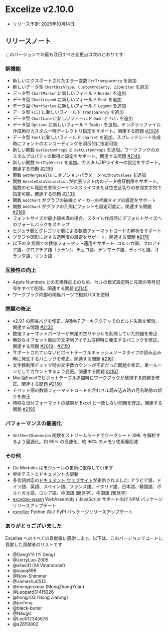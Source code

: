 # Excelize v2.10.0

* リリース予定: 2025年10月14日

## リリースノート

このバージョンでの最も注目すべき変更点は次のとおりです:

### 新機能

* 新しいエクスポートされたエラー変数 `ErrTransparency` を追加
* 新しいデータ型 `ChartDashType`、`CustomProperty`、`ZipWriter` を追加
* データ型 `ChartMarker` に新しいフィールド `Border` を追加
* データ型 `ChartLegend` に新しいフィールド `Font` を追加
* データ型 `ChartSeries` に新しいフィールド `Legend` を追加
* データ型 `Fill` に新しいフィールド `Transparency` を追加
* データ型 `ChartLine` に新しいフィールド `Dash` と `Fill` を追加
* データ型 `Options` に新しいフィールド `TmpDir` を追加。テンポラリファイル作成用のカスタム一時ディレクトリ指定をサポート。関連する問題 [#2024](https://github.com/xuri/excelize/issues/2024)
* データ型 `Font` に新しいフィールド `Charset` を追加。スプレッドシート生成時にフォントのエンコーディングを明示的に指定可能
* 新しい関数 `GetCustomProps` と `SetCustomProps` を追加。ワークブックのカスタムプロパティの取得と設定をサポート。関連する問題 [#2146](https://github.com/xuri/excelize/issues/2146)
* 新しい関数 `SetZipWriter` を追加。カスタムZIPライターの設定をサポート。関連する問題 [#2199](https://github.com/xuri/excelize/issues/2199)
* 関数 `GetMergeCells` にオプションパラメータ `withoutValues` を追加
* 関数 `DeleteDataValidation` が拡張リスト内のデータ検証削除をサポート。複数のセル範囲を参照シーケンススライスまたは空白区切りの参照文字列で指定可能。関連する問題 [#2133](https://github.com/xuri/excelize/issues/2133)
* 関数 `AddChart` がグラフの破線とマーカーの枠線タイプの設定をサポート
* 関数 `AddChart` がグラフの凡例にフォントを設定可能に。関連する問題 [#2169](https://github.com/xuri/excelize/issues/2169)
* フォントサイズが最小値未満の場合、スタイル作成時にデフォルトサイズへのフォールバックをスキップ
* ヒジュラ暦とグレゴリオ暦による数値フォーマットコードの解析をサポート
* グラフや図形に対する透明度の設定をサポート。関連する問題 [#2176](https://github.com/xuri/excelize/issues/2176)
* 以下の 9 言語での数値フォーマット適用をサポート: コルシカ語、クロアチア語、クロアチア語（ラテン）、チェコ語、デンマーク語、ディベヒ語、オランダ語、ゾンカ語

### 互換性の向上

* Apple Numbers との互換性向上のため、セルの数式設定時に先頭の等号記号をすべて削除。関連する問題 [#2145](https://github.com/xuri/excelize/issues/2145)
* ワークブック内部の関係パーツで相対パスを使用

### 問題の修正

* v2.9.1 の回帰バグを修正。ARMv7 アーキテクチャでのビルド失敗を解消。関連する問題 [#2132](https://github.com/xuri/excelize/issues/2132)
* 数値フォーマットパーサーが末尾の空リテラルを削除していた問題を修正
* 無効なオフセット範囲で文字列アイテム取得時に発生するパニックを修正。関連する問題 [#2019](https://github.com/xuri/excelize/issues/2019)、[#2150](https://github.com/xuri/excelize/issues/2150)
* サポートされていないピボットテーブルキャッシュソースタイプの読み込み時に発生するパニックを修正。関連する問題 [#2161](https://github.com/xuri/excelize/issues/2161)
* 文字数制限チェック時の文字数カウントが不正だった問題を修正。単一ルーンとしてカウントするよう変更。関連する問題 [#2167](https://github.com/xuri/excelize/issues/2167)
* Mac版Excelでピボットテーブル追加時にワークブックが破損する問題を修正。関連する問題 [#2180](https://github.com/xuri/excelize/issues/2180)
* チベット語の数値フォーマットコードを含むセル読み込み時の月名略称の誤りを修正
* 特殊な日付フォーマットの結果が Excel と一致しない問題を修正。関連する問題 [#2192](https://github.com/xuri/excelize/issues/2192)

### パフォーマンスの最適化

* `GetSheetDimension` 関数をストリームモードでワークシート XML を解析するよう最適化。約 95% の高速化、約 96% のメモリ使用量削減

### その他

* Go Modules はモジュールの更新に依存しています
* 単体テストとドキュメントの更新
* 多言語対応の[ドキュメント ウェブサイト](https://xuri.me/excelize)が更新されました: アラビア語、ドイツ語、英語、スペイン語、フランス語、イタリア語、日本語、韓国語、ポルトガル語、ロシア語、中国語 (簡体字)、中国語 (繁体字)
* [excelize-wasm](https://github.com/xuri/excelize-wasm) WebAssembly / JavaScript サポート向け NPM パッケージリリースアップデート
* [excelize](https://github.com/xuri/excelize-py) Python 向け PyPI パッケージリリースアップデート

### ありがとうございました

Excelize へのすべての貢献者に感謝します。以下は、このバージョンでコードに貢献した貢献者のリストです:

* @DengY11 (Yi Deng)
* @JerryLuo-2005
* @aliavd1 (Ali Vatandoost)
* @xiaoq898
* @Now-Shimmer
* @Jameshu0513
* @mengpromax (MengZhongYuan)
* @Leopard31415926
* @hongjr03 (Hong Jiarong)
* @juefeng
* @black-butler
* @Neugls
* @Leo012345678
* @a2659802
